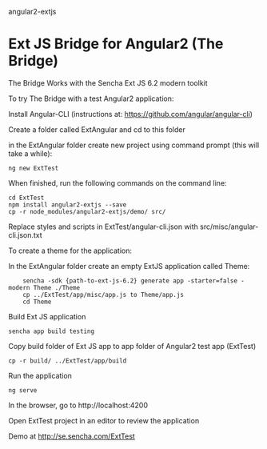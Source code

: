 angular2-extjs

Ext JS Bridge for Angular2 (The Bridge)
=======

The Bridge Works with the Sencha Ext JS 6.2 modern toolkit

To try The Bridge with a test Angular2 application:

Install Angular-CLI  (instructions at: https://github.com/angular/angular-cli)

Create a folder called ExtAngular and cd to this folder

in the ExtAngular folder
	create new project using command prompt (this will take a while):

	ng new ExtTest

When finished, run the following commands on the command line:

	cd ExtTest
	npm install angular2-extjs --save
	cp -r node_modules/angular2-extjs/demo/ src/
	
Replace styles and scripts in ExtTest/angular-cli.json with src/misc/angular-cli.json.txt

To create a theme for the application:

In the ExtAngular folder create an empty ExtJS application called Theme:

		sencha -sdk {path-to-ext-js-6.2} generate app -starter=false -modern Theme ./Theme
		cp ../ExtTest/app/misc/app.js to Theme/app.js
		cd Theme

Build Ext JS application

	sencha app build testing

Copy build folder of Ext JS app to app folder of Angular2 test app (ExtTest)

	cp -r build/ ../ExtTest/app/build

Run the application

	ng serve

In the browser, go to http://localhost:4200

Open ExtTest project in an editor to review the application

Demo at http://se.sencha.com/ExtTest
